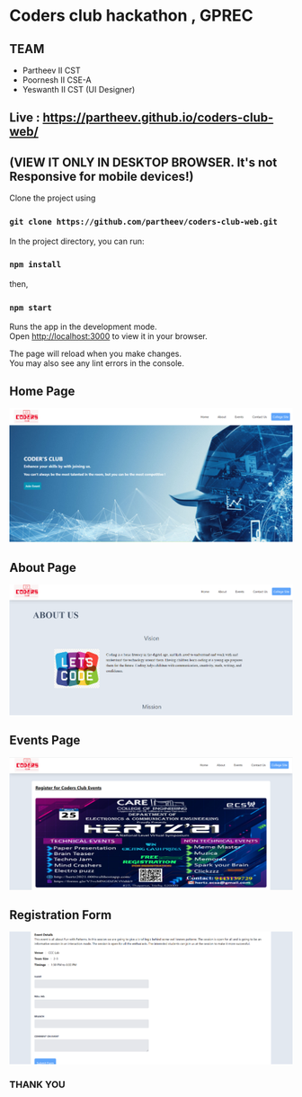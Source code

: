 # Coders club hackathon , GPREC
## TEAM
- Partheev II CST
- Poornesh II CSE-A
- Yeswanth II CST (UI Designer)
## Live : https://partheev.github.io/coders-club-web/ 
## (VIEW IT ONLY IN DESKTOP BROWSER. It's not Responsive for mobile devices!)

Clone the project using 
### `git clone https://github.com/partheev/coders-club-web.git`

In the project directory, you can run:

### `npm install`
then,
### `npm start`

Runs the app in the development mode.\
Open [http://localhost:3000](http://localhost:3000) to view it in your browser.

The page will reload when you make changes.\
You may also see any lint errors in the console.
## Home Page
![Home Page](https://github.com/partheev/coders-club-web/blob/master/screenshots/homepage.png)

## About Page
![About Page](https://github.com/partheev/coders-club-web/blob/master/screenshots/aboutpage.png)

## Events Page
![Events Page](https://github.com/partheev/coders-club-web/blob/master/screenshots/events1.png)

## Registration Form
![Events Page](https://github.com/partheev/coders-club-web/blob/master/screenshots/events2.png)


### THANK YOU


